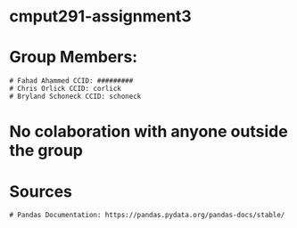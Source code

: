 # cmput291-assignment3

# Group Members:
    # Fahad Ahammed CCID: #########
    # Chris Orlick CCID: corlick
    # Bryland Schoneck CCID: schoneck

# No colaboration with anyone outside the group

# Sources
    # Pandas Documentation: https://pandas.pydata.org/pandas-docs/stable/